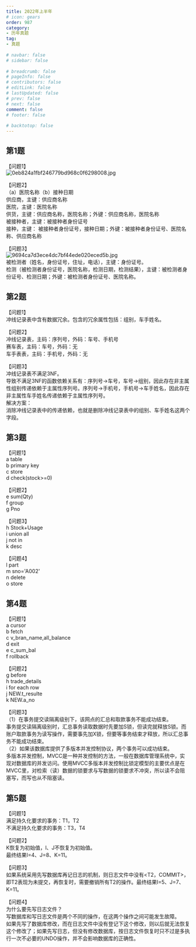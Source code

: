 ```yaml
---  
title: 2022年上半年  
# icon: gears  
order: 987  
category:  
- 历年真题  
tag:  
- 真题  
  
# navbar: false  
# sidebar: false  
  
# breadcrumb: false  
# pageInfo: false  
# contributors: false  
# editLink: false  
# lastUpdated: false  
# prev: false  
# next: false  
comment: false  
# footer: false  
  
# backtotop: false  
---  
```

## 第1题 ##

【问题1】  
![0eb824a1fbf246779bd968c0f6298008.jpg][]  
  
【问题2】  
（a）医院名称（b）接种日期  
供应商，主键：供应商名称  
医院，主键：医院名称  
供货，主键：供应商名称，医院名称；外键：供应商名称，医院名称  
被接种者，主键：被接种者身份证号  
接种，主键： 被接种者身份证号，接种日期；外键：被接种者身份证号、医院名称、供应商名称  
  
【问题3】  
![9694ca7d3ece4dc7bf44ede020eced5b.jpg][]  
被检测者（姓名，身份证号，住址，电话），主键：身份证号。  
检测（被检测者身份证号，医院名称，检测日期，检测结果），主键：被检测者身份证号、检测日期；外键：被检测者身份证号、医院名称。  


## 第2题 ##

【问题1】  
冲线记录表中含有数据冗余。包含的冗余属性包括：组别，车手姓名。  
  
【问题2】  
冲线记录表，主码：序列号，外码：车号、手机号  
赛车表，主码：车号，外码：无  
车手表表，主码：手机号，外码：无  
  
【问题3】  
冲线记录表不满足3NF。  
导致不满足3NF的函数依赖关系有：序列号→车号，车号→组别，因此存在非主属性组别传递依赖于主属性序列号。序列号→手机号，手机号→车手姓名，因此存在非主属性车手姓名传递依赖于主属性序列号。  
解决方案：  
消除冲线记录表中的传递依赖，也就是删除冲线记录表中的组别、车手姓名这两个字段。  


## 第3题 ##

【问题1】  
a table  
b primary key  
c store  
d check(stock&gt;=0)  
  
【问题2】  
e sum(Qty)  
f group  
g Pno  
  
【问题3】  
h Stock+Usage  
i union all  
j not in  
k desc  
  
【问题4】  
l part  
m sno='A002'  
n delete  
o store  


## 第4题 ##

【问题1】  
a cursor  
b fetch  
c v\_bran\_name,all\_balance  
d exit  
e c\_sum\_bal  
f rollback  
  
【问题2】  
g before  
h trade\_details  
i for each row  
j NEW.t\_resulte  
k NEW.a\_no  
  
【问题3】  
（1）在事务提交读隔离级别下，该网点的汇总和取款事务不能成功结束。  
事务提交读隔离级别时，汇总事务读取数据时先要加S锁，但读完就释放S锁。而账户取款事务为读写操作，需要事先加X锁，但要等事务结束才释放，所以汇总事务不能成功结束。  
（2）如果该数据库提供了多版本并发控制协议，两个事务可以成功结束。  
多版本并发控制，MVCC是一种并发控制的方法，一般在数据库管理系统中，实现对数据库的并发访问。使用MVCC多版本并发控制比锁定模型的主要优点是在MVCC里，对检索（读）数据的锁要求与写数据的锁要求不冲突，所以读不会阻塞写，而写也从不阻塞读。  


## 第5题 ##

【问题1】  
满足持久化要求的事务：T1，T2  
不满足持久化要求的事务：T3，T4  
  
【问题2】  
K恢复为初始值，l、J不恢复为初始值。  
最终结果I=4、J=8、K=11。  
  
【问题3】  
如果系统采用先写数据库再记日志的机制，则日志文件中没有&lt;T2，COMMIT&gt;，即T2表现为未提交，再恢复时，需要撤销所有T2的操作。最终结果I=5、J=7、K=11。  
  
【问题4】  
为什么要先写日志文件？  
写数据库和写日志文件是两个不同的操作，在这两个操作之间可能发生故障。  
如果先写了数据库修改，而在日志文件中没有登记下这个修改，则以后就无法恢复这个修改了；如果先写日志，但没有修改数据库，按日志文件恢复时只不过是多执行一次不必要的UNDO操作，并不会影响数据库的正确性。  



[0eb824a1fbf246779bd968c0f6298008.jpg]: https://www.xkxxkx.cn/file/exam/software/数据库系统工程师/案例/第1题/0eb824a1fbf246779bd968c0f6298008.jpg
[9694ca7d3ece4dc7bf44ede020eced5b.jpg]: https://www.xkxxkx.cn/file/exam/software/数据库系统工程师/案例/第1题/9694ca7d3ece4dc7bf44ede020eced5b.jpg
